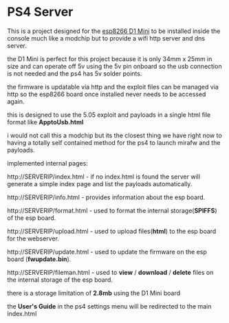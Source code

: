 # PS4 Server

This is a project designed for the <a href=https://wiki.wemos.cc/products:d1:d1_mini>esp8266 D1 Mini</a> to be installed inside the console much like a modchip but to provide a wifi http server and dns server.

the D1 Mini is perfect for this project because it is only 34mm x 25mm in size and can operate off 5v using the 5v pin onboard so the usb connection is not needed and the ps4 has 5v solder points.

the firmware is updatable via http and the exploit files can be managed via http so the esp8266 board once installed never needs to be accessed again.

this is designed to use the 5.05 exploit and payloads in a single html file format like <b>ApptoUsb.html</b>

i would not call this a modchip but its the closest thing we have right now to having a totally self contained method for the ps4 to launch mirafw and the payloads.



implemented internal pages:

http://SERVERIP/index.html - if no index.html is found the server will generate a simple index page and list the payloads automatically.

http://SERVERIP/info.html - provides information about the esp board.

http://SERVERIP/format.html - used to format the internal storage(<b>SPIFFS</b>) of the esp board.

http://SERVERIP/upload.html - used to upload files(<b>html</b>) to the esp board for the webserver.

http://SERVERIP/update.html - used to update the firmware on the esp board (<b>fwupdate.bin</b>).

http://SERVERIP/fileman.html - used to <b>view</b> / <b>download</b> / <b>delete</b> files on the internal storage of the esp board.


there is a storage limitation of <b>2.8mb</b> using the D1 Mini board

the <b>User's Guide</b> in the ps4 settings menu will be redirected to the main index.html